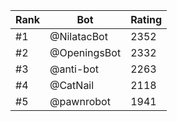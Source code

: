 Rank|Bot|Rating
---|---|---
#1|@NilatacBot|2352
#2|@OpeningsBot|2332
#3|@anti-bot|2263
#4|@CatNail|2118
#5|@pawnrobot|1941
